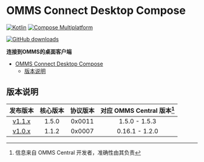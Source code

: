 # OMMS Connect Desktop Compose

[![Kotlin](https://img.shields.io/badge/4763_lines-Kotlin-7954F6?logo=kotlin)](https://kotlinlang.org/)
[![Compose Multiplatform](https://img.shields.io/badge/Compose_Multiplatform_UI-5383EC?logo=jetpackcompose&logoColor=ffffff)](https://www.jetbrains.com/lp/compose-multiplatform/)

[![GitHub downloads](https://img.shields.io/github/downloads/OhMyMinecraftServer/OMMS-Connect-Desktop-Compose/total?label=Github%20Downloads&logo=github)](https://github.com/OhMyMinecraftServer/OMMS-Connect-Desktop-Compose/releases)

**连接到OMMS的桌面客户端**

<!-- TOC -->
* [OMMS Connect Desktop Compose](#omms-connect-desktop-compose)
  * [版本说明](#版本说明)
<!-- TOC -->

## 版本说明
|                                                  发布版本                                                  | 核心版本  |  协议版本  | 对应 OMMS Central 版本[^1] |
|:------------------------------------------------------------------------------------------------------:|:-----:|:------:|:----------------------:|
|   [v1.1.x](https://github.com/OhMyMinecraftServer/OMMS-Connect-Desktop-Compose/releases/tag/v1.1.2)    | 1.5.0 | 0x0011 |     1.5.0 - 1.5.3      |
| [v1.0.x](https://github.com/OhMyMinecraftServer/OMMS-Connect-Desktop-Compose/releases/tag/v1.0.0-beta) | 1.1.2 | 0x0007 |     0.16.1 - 1.2.0     |

[^1]: 信息来自 OMMS Central 开发者，准确性由其负责
